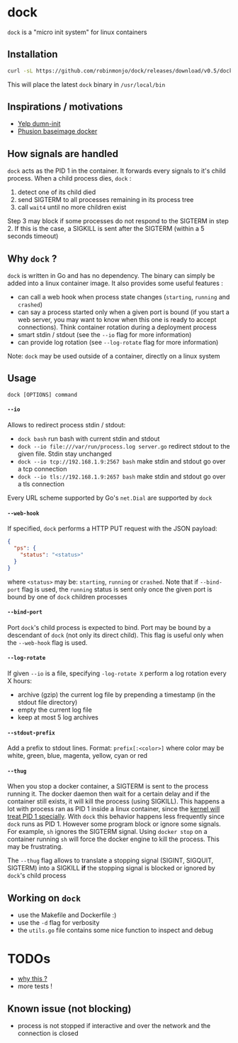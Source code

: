 # dock

`dock` is a "micro init system" for linux containers

## Installation

````bash
curl -sL https://github.com/robinmonjo/dock/releases/download/v0.5/dock-v0.5.tgz | tar -C /usr/local/bin -zxf -
````

This will place the latest `dock` binary in `/usr/local/bin`

## Inspirations / motivations

- [Yelp dumn-init](https://github.com/Yelp/dumb-init)
- [Phusion baseimage docker](https://github.com/phusion/baseimage-docker)

## How signals are handled

`dock` acts as the PID 1 in the container. It forwards every signals to it's child process. When a child process dies, `dock` :

1. detect one of its child died
2. send SIGTERM to all processes remaining in its process tree
3. call `wait4` until no more children exist

Step 3 may block if some processes do not respond to the SIGTERM in step 2. If this is the case, a SIGKILL is sent after the SIGTERM (within a 5 seconds timeout)

## Why `dock` ?

`dock` is written in Go and has no dependency. The binary can simply be added into a linux container image. It also provides some useful features :

- can call a web hook when process state changes (`starting`, `running` and `crashed`)
- can say a process started only when a given port is bound (if you start a web server, you may want to know when this one is ready to accept connections). Think container rotation during a deployment process
- smart stdin / stdout (see the `--io` flag for more information)
- can provide log rotation (see `--log-rotate` flag for more information)

Note: `dock` may be used outside of a container, directly on a linux system

## Usage

`dock [OPTIONS] command`

#### `--io`

Allows to redirect process stdin / stdout:

- `dock bash` run bash with current stdin and stdout
- `dock --io file:///var/run/process.log server.go` redirect stdout to the given file. Stdin stay unchanged
- `dock --io tcp://192.168.1.9:2567 bash` make stdin and stdout go over a tcp connection
- `dock --io tls://192.168.1.9:2657 bash` make stdin and stdout go over a tls connection

Every URL scheme supported by Go's `net.Dial` are supported by `dock`

#### `--web-hook`

If specified, `dock` performs a HTTP PUT request with the JSON payload:

````json
{
  "ps": {
    "status": "<status>"
  }
}
````

where `<status>` may be: `starting`, `running` or `crashed`. Note that if `--bind-port` flag is used, the `running` status is sent only once the given port is bound by one of `dock` children processes

#### `--bind-port`

Port `dock`'s child process is expected to bind. Port may be bound by a descendant of `dock` (not only its direct child). This flag is useful only when the `--web-hook` flag is used.

#### `--log-rotate`

If given `--io` is a file, specifying `-log-rotate X` perform a log rotation every X hours:

- archive (gzip) the current log file by prepending a timestamp (in the stdout file directory)
- empty the current log file
- keep at most 5 log archives

#### `--stdout-prefix`

Add a prefix to stdout lines. Format: `prefix[:<color>]` where color may be white, green, blue, magenta, yellow, cyan or red

#### `--thug`

When you stop a docker container, a SIGTERM is sent to the process running it. The docker daemon then wait for a certain delay and if the container still exists, it will kill the process (using SIGKILL). This happens a lot with process ran as PID 1 inside a linux container, since the [kernel will treat PID 1 specially](http://lwn.net/Articles/532748/). 
With `dock` this behavior happens less frequently since `dock` runs as PID 1. However some program block or ignore some signals. For example, `sh` ignores the SIGTERM signal. Using `docker stop` on a container running `sh` will force the docker engine to kill the process. This may be frustrating.

The `--thug` flag allows to translate a stopping signal (SIGINT, SIGQUIT, SIGTERM) into a SIGKILL **if** the stopping signal is blocked or ignored by `dock`'s child process

## Working on `dock`

- use the Makefile and Dockerfile :)
- use the `-d` flag for verbosity
- the `utils.go` file contains some nice function to inspect and debug

# TODOs

- [why this ?](https://github.com/gliderlabs/docker-alpine/issues/143)
- more tests !

## Known issue (not blocking)

- process is not stopped if interactive and over the network and the connection is closed

